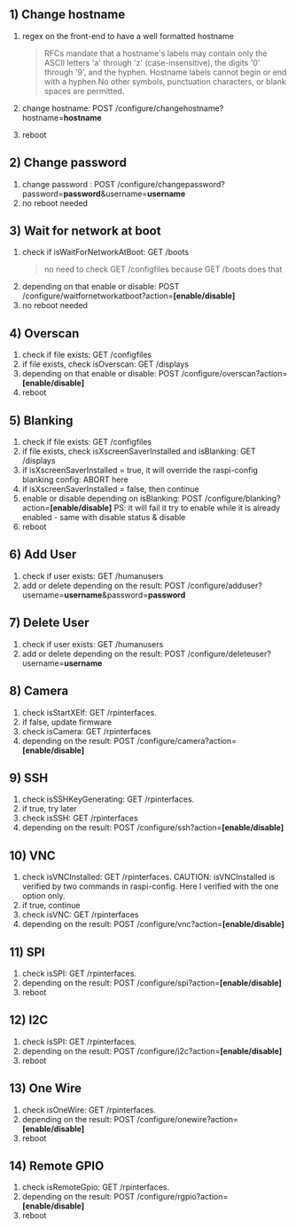 ## 1) Change hostname
1. regex on the front-end to have a well formatted hostname

    > RFCs mandate that a hostname's labels may contain only the ASCII letters 'a' through 'z' (case-insensitive), the digits '0' through '9', and the hyphen. Hostname labels cannot begin or end with a hyphen.No other symbols, punctuation characters, or blank spaces are permitted.

2. change hostname: POST /configure/changehostname?hostname=**hostname**
3. reboot

## 2) Change password
1. change password : POST /configure/changepassword?password=**password**&username=**username**
2. no reboot needed

## 3) Wait for network at boot
1. check if isWaitForNetworkAtBoot: GET /boots 
    > no need to check GET /configfiles because GET /boots does that
2. depending on that enable or disable: POST /configure/waitfornetworkatboot?action=**[enable/disable]**
3. no reboot needed

## 4) Overscan
1. check if file exists: GET /configfiles
2. if file exists, check isOverscan: GET /displays
3. depending on that enable or disable: POST /configure/overscan?action=**[enable/disable]**
4. reboot

## 5) Blanking
1. check if file exists: GET /configfiles
2. if file exists, check isXscreenSaverInstalled and isBlanking: GET /displays
3. if isXscreenSaverInstalled = true, it will override the raspi-config blanking config: ABORT here
4. if isXscreenSaverInstalled = false, then continue
5. enable or disable depending on isBlanking: POST /configure/blanking?action=**[enable/disable]**
PS: it will fail it try to enable while it is already enabled - same with disable status & disable
6. reboot

## 6) Add User
1. check if user exists: GET /humanusers
2. add or delete depending on the result: POST /configure/adduser?username=**username**&password=**password**

## 7) Delete User
1. check if user exists: GET /humanusers
2. add or delete depending on the result: POST /configure/deleteuser?username=**username**

## 8) Camera
1. check isStartXElf: GET /rpinterfaces. 
2. if false, update firmware
3. check isCamera: GET /rpinterfaces
4. depending on the result: POST /configure/camera?action=**[enable/disable]**

## 9) SSH
1. check isSSHKeyGenerating: GET /rpinterfaces. 
2. if true, try later
3. check isSSH: GET /rpinterfaces
4. depending on the result: POST /configure/ssh?action=**[enable/disable]**

## 10) VNC
1. check isVNCInstalled: GET /rpinterfaces. 
CAUTION: isVNCInstalled is verified by two commands in raspi-config.
Here I verified with the one option only.
2. if true, continue
3. check isVNC: GET /rpinterfaces
4. depending on the result: POST /configure/vnc?action=**[enable/disable]**

## 11) SPI
1. check isSPI: GET /rpinterfaces. 
2. depending on the result: POST /configure/spi?action=**[enable/disable]**
3. reboot

## 12) I2C
1. check isSPI: GET /rpinterfaces. 
2. depending on the result: POST /configure/i2c?action=**[enable/disable]**
3. reboot

## 13) One Wire
1. check isOneWire: GET /rpinterfaces. 
2. depending on the result: POST /configure/onewire?action=**[enable/disable]**
3. reboot

## 14) Remote GPIO
1. check isRemoteGpio: GET /rpinterfaces. 
2. depending on the result: POST /configure/rgpio?action=**[enable/disable]**
3. reboot